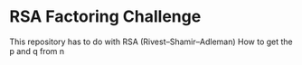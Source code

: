# RSA Factoring Challenge
This repository has to do with RSA (Rivest–Shamir–Adleman)
How to get the p and q from n